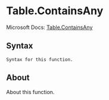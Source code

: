---
---

# Table.ContainsAny

Microsoft Docs: [Table.ContainsAny](https://docs.microsoft.com/en-us/powerquery-m/table-containsany)

## Syntax

```
Syntax for this function.
```

## About

About this function.

